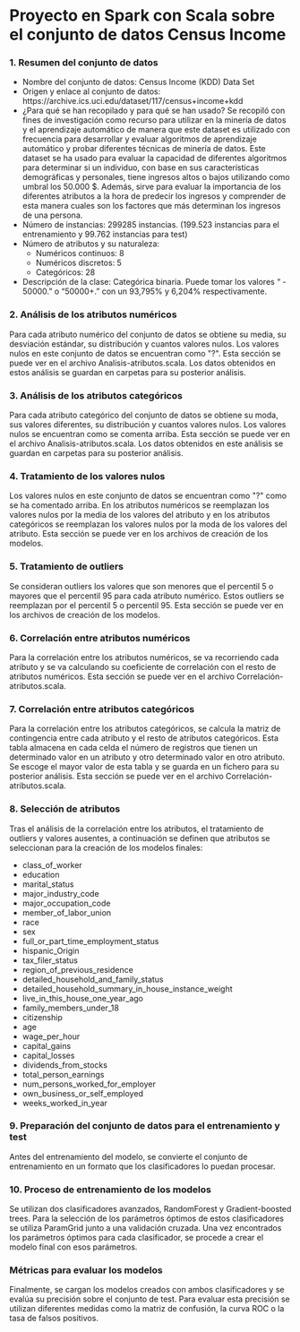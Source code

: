 <h1>Proyecto en Spark con Scala sobre el conjunto de datos Census Income</h1>


<h3>1. Resumen del conjunto de datos</h3>

<ul>
<li> Nombre del conjunto de datos: Census Income (KDD) Data Set</li>
<li> Origen y enlace al conjunto de datos: 
https://archive.ics.uci.edu/dataset/117/census+income+kdd</li>
<li> ¿Para qué se han recopilado y para qué se han usado? Se recopiló con fines de investigación 
como recurso para utilizar en la minería de datos y el aprendizaje automático de manera que 
este dataset es utilizado con frecuencia para desarrollar y evaluar algoritmos de aprendizaje 
automático y probar diferentes técnicas de minería de datos. Este dataset se ha usado para 
evaluar la capacidad de diferentes algoritmos para determinar si un individuo, con base en 
sus características demográficas y personales, tiene ingresos altos o bajos utilizando como 
umbral los 50.000 $. Además, sirve para evaluar la importancia de los diferentes atributos a 
la hora de predecir los ingresos y comprender de esta manera cuales son los factores que más 
determinan los ingresos de una persona.</li>
<li> Número de instancias: 299285 instancias. (199.523 instancias para el entrenamiento y 
99.762 instancias para test)</li>
<li> Número de atributos y su naturaleza:
<ul>
<li> Numéricos continuos: 8</li>
<li> Numéricos discretos: 5</li>
<li> Categóricos: 28</li>
</ul>
</li>
<li> Descripción de la clase: Categórica binaria. Puede tomar los valores “ - 50000.” o “50000+.” con un 93,795% 
y 6,204% respectivamente.</li>
</ul>


<h3>2. Análisis de los atributos numéricos</h3>
Para cada atributo numérico del conjunto de datos se obtiene su media, su desviación estándar, su distribución y cuantos valores nulos. Los valores nulos en este conjunto de datos se encuentran como "?". Esta sección se puede ver en el archivo Analisis-atributos.scala. Los datos obtenidos en estos análisis se guardan en carpetas para su posterior análisis.


<h3>3. Análisis de los atributos categóricos</h3>
Para cada atributo categórico del conjunto de datos se obtiene su moda, sus valores diferentes, su distribución y cuantos valores nulos. Los valores nulos se encuentran como se comenta arriba. Esta sección se puede ver en el archivo Analisis-atributos.scala. Los datos obtenidos en este análisis se guardan en carpetas para su posterior análisis.


<h3>4. Tratamiento de los valores nulos</h3>
Los valores nulos en este conjunto de datos se encuentran como "?" como se ha comentado arriba. En los atributos numéricos se reemplazan los valores nulos por la media de los valores del atributo y en los atributos categóricos se reemplazan los valores nulos por la moda de los valores del atributo. Esta sección se puede ver en los archivos de creación de los modelos.


<h3>5. Tratamiento de outliers</h3>
Se consideran outliers los valores que son menores que el percentil 5 o mayores que el percentil 95 para cada atributo numérico. Estos outliers se reemplazan por el percentil 5 o percentil 95. Esta sección se puede ver en los archivos de creación de los modelos.


<h3>6. Correlación entre atributos numéricos</h3>
Para la correlación entre los atributos numéricos, se va recorriendo cada atributo y se va calculando su coeficiente de correlación con el resto de atributos numéricos. Esta sección se puede ver en el archivo Correlación-atributos.scala.


<h3>7. Correlación entre atributos categóricos</h3>
Para la correlación entre los atributos categóricos, se calcula la matriz de contingencia entre cada atributo y el resto de atributos categóricos. Esta tabla almacena en cada celda el número de registros que tienen un determinado valor en un atributo y otro determinado valor en otro atributo. Se escoge el mayor valor de esta tabla y se guarda en un fichero para su posterior análisis. Esta sección se puede ver en el archivo Correlación-atributos.scala.

<h3>8. Selección de atributos</h3>
Tras el análisis de la correlación entre los atributos, el tratamiento de outliers y valores ausentes, a continuación se definen que atributos se seleccionan para la creación de los modelos finales:
<ul>
<li>class_of_worker</li>
<li>education</li>
<li>marital_status</li>
<li>major_industry_code</li>
<li>major_occupation_code</li>
<li>member_of_labor_union</li>
<li>race</li>
<li>sex</li>
<li>full_or_part_time_employment_status</li>
<li>hispanic_Origin</li>
<li>tax_filer_status</li>
<li>region_of_previous_residence</li>
<li>detailed_household_and_family_status</li>
<li>detailed_household_summary_in_house_instance_weight</li>
<li>live_in_this_house_one_year_ago</li>
<li>family_members_under_18</li>
<li>citizenship</li>
<li>age</li>
<li>wage_per_hour</li>
<li>capital_gains</li>
<li>capital_losses</li>
<li>dividends_from_stocks</li>
<li>total_person_earnings</li>
<li>num_persons_worked_for_employer</li>
<li>own_business_or_self_employed</li>
<li>weeks_worked_in_year</li>


</ul>

<h3>9. Preparación del conjunto de datos para el entrenamiento y test</h3>
Antes del entrenamiento del modelo, se convierte el conjunto de entrenamiento en un formato que los clasificadores lo puedan procesar.

<h3>10. Proceso de entrenamiento de los modelos</h3>
Se utilizan dos clasificadores avanzados, RandomForest y Gradient-boosted trees. Para la selección de los parámetros óptimos de estos clasificadores se utiliza ParamGrid junto a una validación cruzada. Una vez encontrados los parámetros óptimos para cada clasificador, se procede a crear el modelo final con esos parámetros.

<h3>Métricas para evaluar los modelos</h3>
Finalmente, se cargan los modelos creados con ambos clasificadores y se evalúa su precisión sobre el conjunto de test. Para evaluar esta precisión se utilizan diferentes medidas como la matriz de confusión, la curva ROC o la tasa de falsos positivos. 
